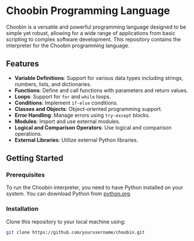 # Choobin Programming Language

Choobin is a versatile and powerful programming language designed to be simple yet robust, allowing for a wide range of applications from basic scripting to complex software development. This repository contains the interpreter for the Choobin programming language.

## Features

- **Variable Definitions**: Support for various data types including strings, numbers, lists, and dictionaries.
- **Functions**: Define and call functions with parameters and return values.
- **Loops**: Support for `for` and `while` loops.
- **Conditions**: Implement `if-else` conditions.
- **Classes and Objects**: Object-oriented programming support.
- **Error Handling**: Manage errors using `try-except` blocks.
- **Modules**: Import and use external modules.
- **Logical and Comparison Operators**: Use logical and comparison operations.
- **External Libraries**: Utilize external Python libraries.

## Getting Started

### Prerequisites

To run the Choobin interpreter, you need to have Python installed on your system. You can download Python from [python.org](https://www.python.org/downloads/).

### Installation

Clone this repository to your local machine using:
```sh
git clone https://github.com/yourusername/choobin.git
